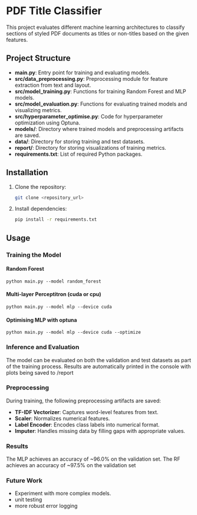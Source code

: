 # PDF Title Classifier

This project evaluates different machine learning architectures to classify sections of styled PDF documents as titles or non-titles based on the given features.

## Project Structure

- **main.py**: Entry point for training and evaluating models.
- **src/data_preprocessing.py**: Preprocessing module for feature extraction from text and layout.
- **src/model_training.py**: Functions for training Random Forest and MLP models.
- **src/model_evaluation.py**: Functions for evaluating trained models and visualizing metrics.
- **src/hyperparameter_optimise.py**: Code for hyperparameter optimization using Optuna.
- **models/**: Directory where trained models and preprocessing artifacts are saved.
- **data/**: Directory for storing training and test datasets.
- **report/**: Directory for storing visualizations of training metrics.
- **requirements.txt**: List of required Python packages.

## Installation

1. Clone the repository:
   ```bash
   git clone <repository_url>
2. Install dependencies:
   ```bash
   pip install -r requirements.txt

## Usage
### Training the Model
#### Random Forest
    python main.py --model random_forest
#### Multi-layer Perceptitron (cuda or cpu)
    python main.py --model mlp --device cuda 
#### Optimising MLP with optuna
    python main.py --model mlp --device cuda --optimize

### Inference and Evaluation
The model can be evaluated on both the validation and test datasets as part of the training process. Results are automatically printed in the console with plots being saved to /report

### Preprocessing
During training, the following preprocessing artifacts are saved:
- **TF-IDF Vectorizer**: Captures word-level features from text.
- **Scaler**: Normalizes numerical features.
- **Label Encoder**: Encodes class labels into numerical format.
- **Imputer**: Handles missing data by filling gaps with appropriate values.

### Results
The MLP achieves an accuracy of ~96.0% on the validation set.
The RF achieves an accuracy of ~97.5% on the validation set

### Future Work
- Experiment with more complex models.
- unit testing
- more robust error logging